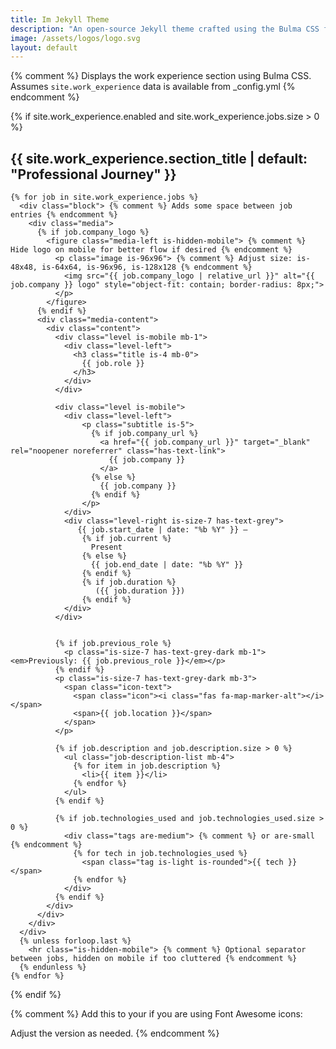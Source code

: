 ```yaml
---
title: Im Jekyll Theme
description: "An open-source Jekyll theme crafted using the Bulma CSS framework. This theme utilizes Bulma SCSS, making it incredibly easy to customize and adapt to your specific needs. With over 7 layouts and 10+ collections"
image: /assets/logos/logo.svg
layout: default
---
```


{% comment %}
  Displays the work experience section using Bulma CSS.
  Assumes `site.work_experience` data is available from _config.yml
{% endcomment %}

{% if site.work_experience.enabled and site.work_experience.jobs.size > 0 %}
<section id="work-experience" class="section">
  <div class="container">
    <h2 class="title is-2 has-text-centered mb-6">
      {{ site.work_experience.section_title | default: "Professional Journey" }}
    </h2>

    {% for job in site.work_experience.jobs %}
      <div class="block"> {% comment %} Adds some space between job entries {% endcomment %}
        <div class="media">
          {% if job.company_logo %}
            <figure class="media-left is-hidden-mobile"> {% comment %} Hide logo on mobile for better flow if desired {% endcomment %}
              <p class="image is-96x96"> {% comment %} Adjust size: is-48x48, is-64x64, is-96x96, is-128x128 {% endcomment %}
                <img src="{{ job.company_logo | relative_url }}" alt="{{ job.company }} logo" style="object-fit: contain; border-radius: 8px;">
              </p>
            </figure>
          {% endif %}
          <div class="media-content">
            <div class="content">
              <div class="level is-mobile mb-1">
                <div class="level-left">
                  <h3 class="title is-4 mb-0">
                    {{ job.role }}
                  </h3>
                </div>
              </div>

              <div class="level is-mobile">
                <div class="level-left">
                    <p class="subtitle is-5">
                      {% if job.company_url %}
                        <a href="{{ job.company_url }}" target="_blank" rel="noopener noreferrer" class="has-text-link">
                          {{ job.company }}
                        </a>
                      {% else %}
                        {{ job.company }}
                      {% endif %}
                    </p>
                </div>
                <div class="level-right is-size-7 has-text-grey">
                   {{ job.start_date | date: "%b %Y" }} –
                    {% if job.current %}
                      Present
                    {% else %}
                      {{ job.end_date | date: "%b %Y" }}
                    {% endif %}
                    {% if job.duration %}
                       ({{ job.duration }})
                    {% endif %}
                </div>
              </div>


              {% if job.previous_role %}
                <p class="is-size-7 has-text-grey-dark mb-1"><em>Previously: {{ job.previous_role }}</em></p>
              {% endif %}
              <p class="is-size-7 has-text-grey-dark mb-3">
                <span class="icon-text">
                  <span class="icon"><i class="fas fa-map-marker-alt"></i></span>
                  <span>{{ job.location }}</span>
                </span>
              </p>

              {% if job.description and job.description.size > 0 %}
                <ul class="job-description-list mb-4">
                  {% for item in job.description %}
                    <li>{{ item }}</li>
                  {% endfor %}
                </ul>
              {% endif %}

              {% if job.technologies_used and job.technologies_used.size > 0 %}
                <div class="tags are-medium"> {% comment %} or are-small {% endcomment %}
                  {% for tech in job.technologies_used %}
                    <span class="tag is-light is-rounded">{{ tech }}</span>
                  {% endfor %}
                </div>
              {% endif %}
            </div>
          </div>
        </div>
      </div>
      {% unless forloop.last %}
        <hr class="is-hidden-mobile"> {% comment %} Optional separator between jobs, hidden on mobile if too cluttered {% endcomment %}
      {% endunless %}
    {% endfor %}
  </div>
</section>
{% endif %}

{% comment %}
  Add this to your <head> if you are using Font Awesome icons:
  <link rel="stylesheet" href="https://cdnjs.cloudflare.com/ajax/libs/font-awesome/5.15.4/css/all.min.css">
  Adjust the version as needed.
{% endcomment %}

<style>
  /* Optional custom styles to enhance the look */
  .job-description-list {
    list-style-type: disc; /* Or your preferred list style */
    padding-left: 20px; /* Indent list items */
    margin-top: 0.75rem;
  }
  .job-description-list li {
    margin-bottom: 0.5em;
  }
  .media-left.is-hidden-mobile {
      margin-right: 1.5rem; /* Ensure some space when logo is visible */
  }
  .block:not(:last-child) {
    margin-bottom: 2.5rem; /* More distinct separation between job blocks */
  }
  hr {
    margin-top: 2rem;
    margin-bottom: 2rem;
  }
</style>